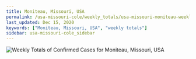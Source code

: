 ```yaml
---
title: Moniteau, Missouri, USA
permalink: /usa-missouri-cole/weekly_totals/usa-missouri-moniteau-weekly_totals.html
last_updated: Dec 15, 2020
keywords: ["Moniteau, Missouri, USA", "weekly totals"]
sidebar: usa-missouri-cole_sidebar
---
```


![Weekly Totals of Confirmed Cases for Moniteau, Missouri, USA](/covid_tracker/images/graphs/usa-missouri-moniteau-weekly_totals_graph.png)
